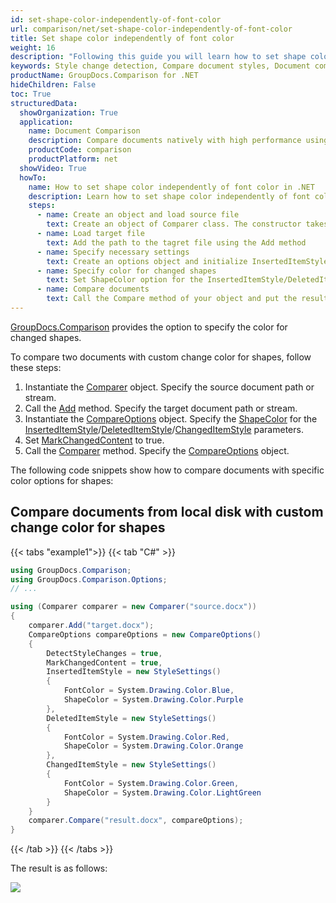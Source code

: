 ```yaml
---
id: set-shape-color-independently-of-font-color
url: comparison/net/set-shape-color-independently-of-font-color
title: Set shape color independently of font color
weight: 16
description: "Following this guide you will learn how to set shape color independently of font color and modify appearance of detected changes when use GroupDocs.Comparison for .NET."
keywords: Style change detection, Compare document styles, Document comparison, Shapes
productName: GroupDocs.Comparison for .NET
hideChildren: False
toc: True
structuredData:
  showOrganization: True
  application:
    name: Document Comparison
    description: Compare documents natively with high performance using C# language and GroupDocs.Comparison for .NET
    productCode: comparison
    productPlatform: net
  showVideo: True
  howTo:
    name: How to set shape color independently of font color in .NET
    description: Learn how to set shape color independently of font color in .NET step by step
    steps:
      - name: Create an object and load source file
        text: Create an object of Comparer class. The constructor takes the source file path parameter. You may specify absolute or relative file path as per your requirements.
      - name: Load target file
        text: Add the path to the tagret file using the Add method
      - name: Specify necessary settings
        text: Create an options object and initialize InsertedItemStyle, DeletedItemStyle, ChangedItemStyle parameters by object with required parameters.
      - name: Specify color for changed shapes
        text: Set ShapeColor option for the InsertedItemStyle/DeletedItemStyle/ChangedItemStyle parameters.
      - name: Compare documents
        text: Call the Compare method of your object and put the resulting file path parameter and the options object.
---
```


[GroupDocs.Comparison](https://products.groupdocs.com/comparison/net) provides the option to specify the color for changed shapes.

To compare two documents with custom change color for shapes, follow these steps:

1.  Instantiate the [Comparer](https://reference.groupdocs.com/net/comparison/groupdocs.comparison/comparer) object. Specify the source document path or stream.
2.  Call the [Add](https://reference.groupdocs.com/net/comparison/groupdocs.comparison/comparer/methods/add/index) method. Specify the target document path or stream.
3.  Instantiate the [CompareOptions](https://reference.groupdocs.com/net/comparison/groupdocs.comparison.options/compareoptions) object. Specify the [ShapeColor](https://reference.groupdocs.com/comparison/net/groupdocs.comparison.options/stylesettings/shapecolor/) for the [InsertedItemStyle](https://reference.groupdocs.com/comparison/net/groupdocs.comparison.options/compareoptions/inserteditemstyle/)/[DeletedItemStyle](https://reference.groupdocs.com/comparison/net/groupdocs.comparison.options/compareoptions/deleteditemstyle/)/[ChangedItemStyle](https://reference.groupdocs.com/comparison/net/groupdocs.comparison.options/compareoptions/changeditemstyle/) parameters.
4. Set [MarkChangedContent](https://reference.groupdocs.com/comparison/net/groupdocs.comparison.options/compareoptions/properties/markchangedcontent) to true.
5.  Call the [Comparer](https://reference.groupdocs.com/net/comparison/groupdocs.comparison/comparer) method. Specify the [CompareOptions](https://reference.groupdocs.com/net/comparison/groupdocs.comparison.options/compareoptions) object.

The following code snippets show how to compare documents with specific color options for shapes:

## Compare documents from local disk with custom change color for shapes

{{< tabs "example1">}}
{{< tab "C#" >}}
```csharp
using GroupDocs.Comparison;
using GroupDocs.Comparison.Options;
// ...

using (Comparer comparer = new Comparer("source.docx"))
{
    comparer.Add("target.docx");
    CompareOptions compareOptions = new CompareOptions()
    {
        DetectStyleChanges = true,
        MarkChangedContent = true,
        InsertedItemStyle = new StyleSettings()
        {
            FontColor = System.Drawing.Color.Blue,
            ShapeColor = System.Drawing.Color.Purple
        },
        DeletedItemStyle = new StyleSettings()
        {
            FontColor = System.Drawing.Color.Red,
            ShapeColor = System.Drawing.Color.Orange
        },
        ChangedItemStyle = new StyleSettings()
        {
            FontColor = System.Drawing.Color.Green,
            ShapeColor = System.Drawing.Color.LightGreen
        }
    }
    comparer.Compare("result.docx", compareOptions);
}
```
{{< /tab >}}
{{< /tabs >}}

The result is as follows:

![](/comparison/net/images/set-shape-color-independently-of-font-color.png)
